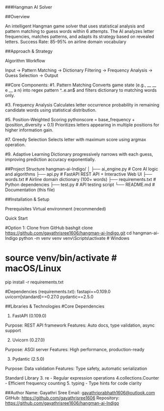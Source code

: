 ###Hangman AI Solver

##Overview

An intelligent Hangman game solver that uses statistical analysis and pattern matching to guess words within 6 attempts. The AI analyzes letter frequencies, matches patterns, and adapts its strategy based on revealed letters.
Success Rate: 85-95% on airline domain vocabulary

##Approach & Strategy

Algorithm Workflow

Input → Pattern Matching → Dictionary Filtering → Frequency Analysis → Guess Selection → Output

##Core Components:
#1. Pattern Matching
Converts game state (e.g., __ __ e __ a n) into regex pattern ^..e.an$ and filters dictionary to matching words only.

#3. Frequency Analysis
Calculates letter occurrence probability in remaining candidate words using statistical distribution.

#5. Position-Weighted Scoring
pythonscore = base_frequency + (position_diversity × 0.1)
Prioritizes letters appearing in multiple positions for higher information gain.

#7. Greedy Selection
Selects letter with maximum score using argmax operation.

#9. Adaptive Learning
Dictionary progressively narrows with each guess, improving prediction accuracy exponentially. 

##Project Structure
hangman-ai-Indigo/
│
├──  ai_engine.py          # Core AI logic and algorithms
├──  api.py                # FastAPI REST API + Interactive Web UI
├──  words.txt             # Airline domain dictionary (100+ words)
├──  requirements.txt      # Python dependencies
├──  test.py               # API testing script
└──  README.md             # Documentation (this file)

##Installation & Setup
 
Prerequisites
Virtual environment (recommended)

Quick Start

#Option 1: Clone from GitHub
bashgit clone https://github.com/gayathrisree1606/hangman-ai-Indigo.git
cd hangman-ai-Indigo
python -m venv venv
venv\Scripts\activate  # Windows
# source venv/bin/activate  # macOS/Linux
pip install -r requirements.txt

#Dependencies (requirements.txt):
fastapi==0.109.0
uvicorn[standard]==0.27.0
pydantic==2.5.0

##Libraries & Technologies
#Core Dependencies
1. FastAPI (0.109.0)

Purpose: REST API framework
Features: Auto docs, type validation, async support

2. Uvicorn (0.27.0)

Purpose: ASGI server
Features: High performance, production-ready

3. Pydantic (2.5.0)

Purpose: Data validation
Features: Type safety, automatic serialization

Standard Library
3. re - Regular expression operations
4.collections.Counter - Efficient frequency counting
5. typing - Type hints for code clarity

##Author
Name: Gayathri Sree
Email: gayathriprabhath1606@outlook.com
GitHub: https://github.com/gayathrisree1606
Repository: https://github.com/gayathrisree1606/hangman-ai-Indigo

